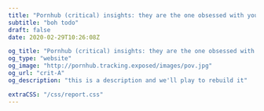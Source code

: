 ```yaml
---
title: "Pornhub (critical) insights: they are the one obsessed with your sister"
subtitle: "boh todo"
draft: false
date: 2020-02-29T10:26:08Z

og_title: "Pornhub (critical) insights: they are the one obsessed with your sister"
og_type: "website"
og_image: "http://pornhub.tracking.exposed/images/pov.jpg"
og_url: "crit-A"
og_description: "this is a description and we'll play to rebuild it"

extraCSS: "/css/report.css"
---
```



